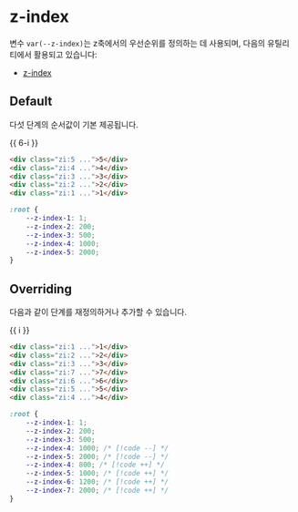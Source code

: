 <script setup>
import ExampleSection from "../components/ExampleSection.vue"
</script>

# z-index

변수 `var(--z-index)`는 z축에서의 우선순위를 정의하는 데 사용되며, 다음의 유틸리티에서 활용되고 있습니다:

-   [z-index](../utility/z-index.md)

## Default

다섯 단계의 순서값이 기본 제공됩니다.

<ExampleSection>
<div class="w:full d:flex jc:center of:auto">
    <div v-for="i in 5"
        class="color:base-1 border border-w:3 border-color:base-1 border-radius:2 bg-color:main-1 w:10 h:10 p:7 d:flex ai:center jc:center box"
        :class="`zi:${6-i}`">
        {{ 6-i }}
    </div>
</div>
</ExampleSection>

```html
<div class="zi:5 ...">5</div>
<div class="zi:4 ...">4</div>
<div class="zi:3 ...">3</div>
<div class="zi:2 ...">2</div>
<div class="zi:1 ...">1</div>
```

```css
:root {
    --z-index-1: 1;
    --z-index-2: 200;
    --z-index-3: 500;
    --z-index-4: 1000;
    --z-index-5: 2000;
}
```

## Overriding

다음과 같이 단계를 재정의하거나 추가할 수 있습니다.

<ExampleSection>
<div class="w:full d:flex jc:center of:auto">
    <div v-for="i in [1, 2, 3, 7, 6, 5, 4]"
        class="color:base-1 border border-w:3 border-color:base-1 border-radius:2 bg-color:main-1 w:10 h:10 p:7 d:flex ai:center jc:center box"
        :style="`z-index:${i}`">
        {{ i }}
    </div>
</div>
</ExampleSection>

```html
<div class="zi:1 ...">1</div>
<div class="zi:2 ...">2</div>
<div class="zi:3 ...">3</div>
<div class="zi:7 ...">7</div>
<div class="zi:6 ...">6</div>
<div class="zi:5 ...">5</div>
<div class="zi:4 ...">4</div>
```

```css
:root {
    --z-index-1: 1;
    --z-index-2: 200;
    --z-index-3: 500;
    --z-index-4: 1000; /* [!code --] */
    --z-index-5: 2000; /* [!code --] */
    --z-index-4: 800; /* [!code ++] */
    --z-index-5: 1000; /* [!code ++] */
    --z-index-6: 1200; /* [!code ++] */
    --z-index-7: 2000; /* [!code ++] */
}
```

<style scoped>
    .box {
        margin-right: -8px;
    }
    .box:not(:first-child) {
        margin-left: -8px;
    }
</style>
